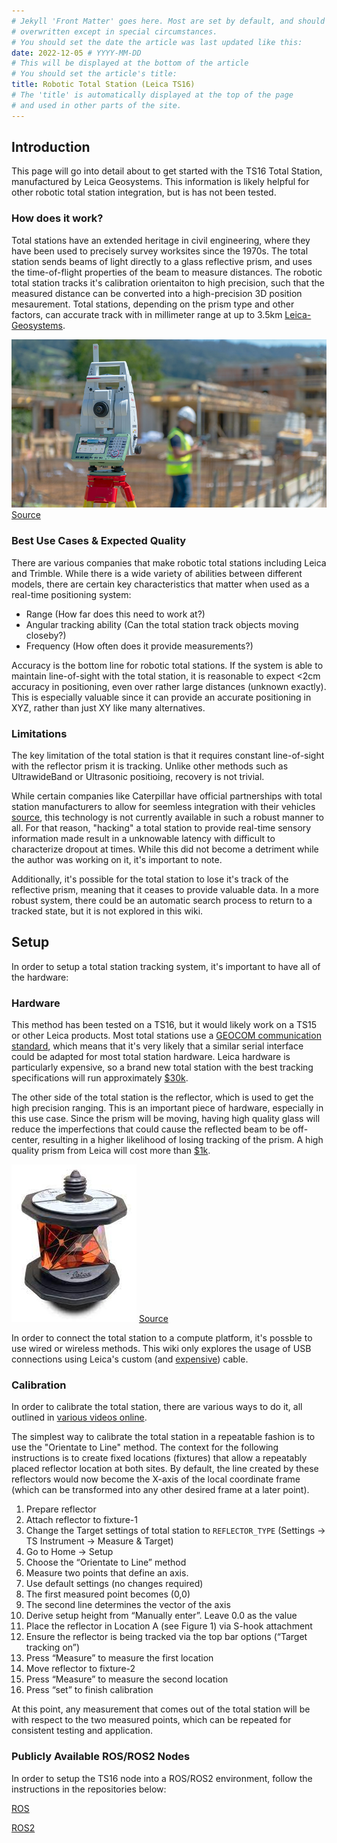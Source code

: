 ```yaml
---
# Jekyll 'Front Matter' goes here. Most are set by default, and should NOT be
# overwritten except in special circumstances. 
# You should set the date the article was last updated like this:
date: 2022-12-05 # YYYY-MM-DD
# This will be displayed at the bottom of the article
# You should set the article's title:
title: Robotic Total Station (Leica TS16)
# The 'title' is automatically displayed at the top of the page
# and used in other parts of the site.
---
```


## Introduction

This page will go into detail about to get started with the TS16 Total Station, manufactured by Leica Geosystems. This information is likely helpful for other robotic total station integration, but is has not been tested.

### How does it work?

Total stations have an extended heritage in civil engineering, where they have been used to precisely survey worksites since the 1970s. The total station sends beams of light directly to a glass reflective prism, and uses the time-of-flight properties of the beam to measure distances. The robotic total station tracks it's calibration orientaiton to high precision, such that the measured distance can be converted into a high-precision 3D position mesaurement. Total stations, depending on the prism type and other factors, can accurate track with in millimeter range at up to 3.5km [Leica-Geosystems](file:///home/john/Downloads/Leica_Viva_TS16_DS-2.pdf).

![Example usage of a Total Station in the Field](assets/leica_field_image.jpg)
[Source](https://leica-geosystems.com/)

### Best Use Cases & Expected Quality

There are various companies that make robotic total stations including Leica and Trimble. While there is a wide variety of abilities between different models, there are certain key characteristics that matter when used as a real-time positioning system:

- Range (How far does this need to work at?)
- Angular tracking ability (Can the total station track objects moving closeby?)
- Frequency (How often does it provide measurements?)

Accuracy is the bottom line for robotic total stations. If the system is able to maintain line-of-sight with the total station, it is reasonable to expect <2cm accuracy in positioning, even over rather large distances (unknown exactly). This is especially valuable since it can provide an accurate positioning in XYZ, rather than just XY like many alternatives.

### Limitations

The key limitation of the total station is that it requires constant line-of-sight with the reflector prism it is tracking. Unlike other methods such as UltrawideBand or Ultrasonic positioing, recovery is not trivial.

While certain companies like Caterpillar have official partnerships with total station manufacturers to allow for seemless integration with their vehicles [source](https://www.constructionequipment.com/technology/construction-technology-software/news/10757055/caterpillar-and-trimble-announce-change-to-joint-venture-providing-greater-flexibility-and-customer-focus), this technology is not currently available in such a robust manner to all. For that reason, "hacking" a total station to provide real-time sensory information made result in a unknowable latency with difficult to characterize dropout at times. While this did not become a detriment while the author was working on it, it's important to note. 

Additionally, it's possible for the total station to lose it's track of the reflective prism, meaning that it ceases to provide valuable data. In a more robust system, there could be an automatic search process to return to a tracked state, but it is not explored in this wiki.

## Setup

In order to setup a total station tracking system, it's important to have all of the hardware:

### Hardware

This method has been tested on a TS16, but it would likely work on a TS15 or other Leica products. Most total stations use a [GEOCOM communication standard](https://www.naic.edu/~phil/hardware/theodolites/TPS1200_GeoCOM_Manual.pdf), which means that it's very likely that a similar serial interface could be adapted for most total station hardware. Leica hardware is particularly expensive, so a brand new total station with the best tracking specifications will run approximately [$30k](https://www.allenprecision.com/leica-viva-ts16p-series-robotic-packages).

The other side of the total station is the reflector, which is used to get the high precision ranging. This is an important piece of hardware, especially in this use case. Since the prism will be moving, having high quality glass will reduce the imperfections that could cause the reflected beam to be off-center, resulting in a higher likelihood of losing tracking of the prism. A high quality prism from Leica will cost more than [$1k](https://www.allenprecision.com/360-reflector).

![Leica GRZ122 360 Prism](assets/leica_360_prism.jpeg)
[Source](https://leica-geosystems.com/)

In order to connect the total station to a compute platform, it's possble to use wired or wireless methods. This wiki only explores the usage of USB connections using Leica's custom (and [expensive](https://www.baselineequipment.com/leica-instrument-to-datacollector-laptop-usb-cable)) cable.

### Calibration

In order to calibrate the total station, there are various ways to do it, all outlined in [various videos online](https://www.youtube.com/watch?v=ozbow6OgUlQ).

The simplest way to calibrate the total station in a repeatable fashion is to use the "Orientate to Line" method. The context for the following instructions is to create fixed locations (fixtures) that allow a repeatably placed reflector location at both sites. By default, the line created by these reflectors would now become the X-axis of the local coordinate frame (which can be transformed into any other desired frame at a later point).

1. Prepare reflector
2. Attach reflector to fixture-1
2. Change the Target settings of total station to `REFLECTOR_TYPE` (Settings -> TS Instrument -> Measure & Target)
3. Go to Home -> Setup
4. Choose the “Orientate to Line” method
5. Measure two points that define an axis. 
6. Use default settings (no changes required)
7. The first measured point becomes (0,0)
8. The second line determines the vector of the axis
9. Derive setup height from “Manually enter”. Leave 0.0 as the value
10. Place the reflector in Location A (see Figure 1) via S-hook attachment
11. Ensure the reflector is being tracked via the top bar options (“Target tracking on”)
12. Press “Measure” to measure the first location
13. Move reflector to fixture-2
14. Press “Measure” to measure the second location
15. Press “set” to finish calibration

At this point, any measurement that comes out of the total station will be with respect to the two measured points, which can be repeated for consistent testing and application.

### Publicly Available ROS/ROS2 Nodes

In order to setup the TS16 node into a ROS/ROS2 environment, follow the instructions in the repositories below:

[ROS](https://github.com/arpit6232/Leica_Total_Station_ROS)

[ROS2](https://github.com/John-HarringtonNZ/ts16_ros2_node)
